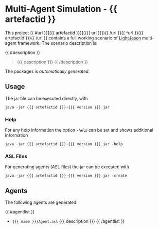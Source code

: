 # Multi-Agent Simulation - {{ artefactid }}

This project {{ #url }}[{{{ artefactid }}}]({{{ url }}}){{ /url }}{{ ^url }}{{{ artefactid }}}{{ /url }} contains a full working scenario of [LightJason](http://lightjason.org) multi-agent framework. The scenario description is:

{{ #description }}
> {{{ description }}}
{{ /description }}

The packages is _automatically generated_.

## Usage

The jar file can be executed directly, with

```
java -jar {{{ artefactid }}}-{{{ version }}}.jar
```

### Help

For any help information the option ```-help``` can be set and shows additional information

```
java -jar {{{ artefactid }}}-{{{ version }}}.jar -help
```

### ASL Files

For generating agents (ASL files) the jar can be executed with

```
java -jar {{{ artefactid }}}-{{{ version }}}.jar -create
```

## Agents

The following agents are generated 

{{ #agentlist }}
 * ```{{{ name }}}Agent.asl``` {{{ description }}}
{{ /agentlist }}

